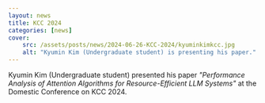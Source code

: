 ```yaml
---
layout: news
title: KCC 2024
categories: [news]
cover:
    src: /assets/posts/news/2024-06-26-KCC-2024/kyuminkimkcc.jpg
    alt: "Kyumin Kim (Undergraduate student) is presenting his paper."
---
```


Kyumin Kim (Undergraduate student) presented his paper _"Performance Analysis of Attention Algorithms for Resource-Efficient LLM Systems"_ at the Domestic Conference on KCC 2024.